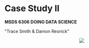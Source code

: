 # Case Study II
**MSDS 6306 DOING DATA SCIENCE**  


"Trace Smith & Damon Resnick"

<p align="center">
<img src=http://www.smu.edu/~/media/Site/DevelopmentExternalAffairs/PublicAffairs/Logos/smu/SMULogoR>
</p>
